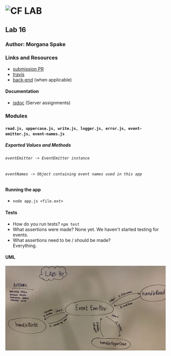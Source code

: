 ![CF](http://i.imgur.com/7v5ASc8.png) LAB  
=================================================  
  
## Lab 16    
  
### Author: Morgana Spake  
  
### Links and Resources  
* [submission PR](https://github.com/401-advanced-javascript-mspake/lab-16/pull/1)  
* [travis](https://www.travis-ci.com/401-advanced-javascript-mspake/lab-16)  
* [back-end](http://xyz.com) (when applicable)
  
#### Documentation  
* [jsdoc](http://xyz.com) (Server assignments)
  
### Modules
#### `read.js, uppercase.js, write.js, logger.js, error.js, event-emitter.js, event-names.js`  
##### Exported Values and Methods  
  
###### `eventEmitter -> EventEmitter instance`  
###### `eventNames -> Object containing event names used in this app`  
  
#### Running the app
* `node app.js <file.ext>`  
   
#### Tests  
* How do you run tests? `npm test`  
* What assertions were made? 
    None yet. We haven't started testing for events.  
* What assertions need to be / should be made?  
    Everything.  
  
#### UML  
![uml](https://github.com/401-advanced-javascript-mspake/lab-16/blob/refactoring/assets/uml.jpg)